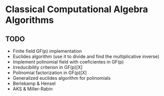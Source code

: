 # Classical Computational Algebra Algorithms

## TODO
- Finite field GF(p) implementation
- Euclides algorithm (use it to divide and find the multiplicative inverse)
- Implement polinomial field with coeficientes in GF(p)
- Irreducibility criterion in GF(p)[X]
- Polinomial factorization in GF(p)[X]
- Generalized euclides algorithm for polinomials
- Berlekamp & Hensel
- AKS & Miller-Rabin